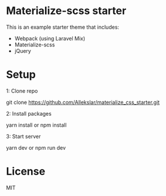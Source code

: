 # Materialize-scss starter
This is an example starter theme that includes:

- Webpack (using Laravel Mix)
- Materialize-scss
- jQuery

# Setup

1: Clone repo 

   git clone https://github.com/Allekslar/materialize_css_starter.git

2: Install packages

  yarn install or npm install

3: Start server

   yarn dev or  npm run dev



# License
MIT
